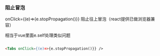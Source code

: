 ### 阻止冒泡

onClick={(e)=>{e.stopPropagation()}} 阻止往上冒泡（react提供已做浏览器兼容）

相当于vue里面e.self处理类似问题

```html

<Tabs onClick={(e)=>{e.stopPropagation()}} />

```


